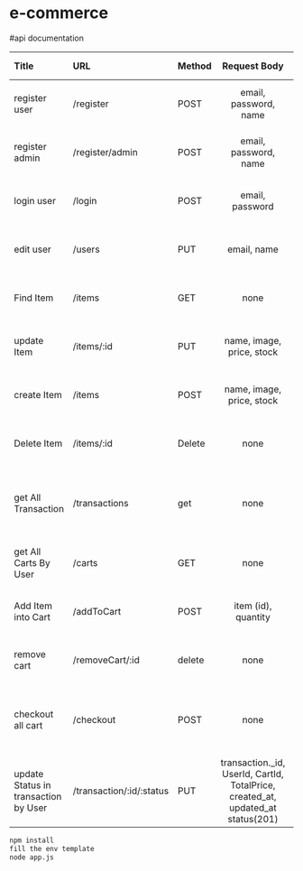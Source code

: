 # e-commerce

#api documentation


| Title        | URL       | Method | Request Body | Request Header| Sucsess Response | Error Response | notes|
| :---         |:---       | :---   |   :---:      |  :---         |       ---        |       :---     |   ---|
|register user |/register  | POST   | email, password, name | none |  email, password, name, | status(500).(internal server error) | |
|register admin |/register/admin | POST   | email, password, name | none |  email, password, name, | status(500).(internal server error) | |
|login user    |/login     | POST   | email, password| none        | token            | status(500).(internal server error) | |
|edit user     |/users     |PUT     | email, name  | token         | email, password, name status(200) |  status(500).(internal server error) | |
|Find Item   | /items    | GET    | none|  none | status(200) name, stock, price, image(url) |  status(500).(internal server error) |
|update Item   | /items/:id   | PUT    | name, image, price, stock |  token |  name, stock, price, image(url)  | status(500).(internal server error) |
|create Item   | /items    | POST    | name, image, price, stock |  token |  name, stock, price, image(url)  status(201)| status(500).(internal server error) |
|Delete Item   | /items/:id    | Delete    |none |  token | name, stock, price, image(url)  status(200) | status(500).(internal server error) |
|get All Transaction | /transactions | get | none | token | _id, UserId, CartId, TotalPrice, created_at, updated_at status(200)|   status(500).(internal server error) |
|get All Carts By User | /carts | GET | none | token | _id, item, quantity status(200) |  status(500).(internal server error) |
|Add Item into Cart | /addToCart | POST | item (id), quantity | token | _id, item, quantity status(201) |  status(500).(internal server error) |
|remove cart | /removeCart/:id | delete | none | token | _id, item, quantity status(200)  |  status(500).(internal server error) |
|checkout all cart | /checkout | POST | none | token | transaction._id, UserId, CartId, TotalPrice, created_at, updated_at status(201) |   status(500).(internal server error) |
|update Status in transaction by User | /transaction/:id/:status | PUT | transaction._id, UserId, CartId, TotalPrice, created_at, updated_at status(201) |   status(500).(internal server error) |

```bash
npm install
fill the env template
node app.js

```
